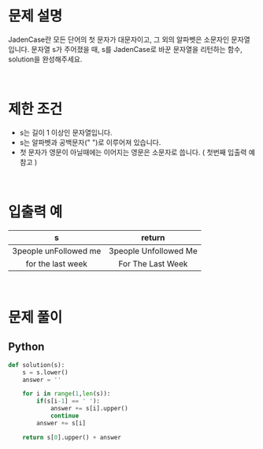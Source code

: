 # 문제 설명

JadenCase란 모든 단어의 첫 문자가 대문자이고, 그 외의 알파벳은 소문자인 문자열입니다. 문자열 s가 주어졌을 때, s를 JadenCase로 바꾼 문자열을 리턴하는 함수, solution을 완성해주세요.

<br />

# 제한 조건

- s는 길이 1 이상인 문자열입니다.
- s는 알파벳과 공백문자(" ")로 이루어져 있습니다.
- 첫 문자가 영문이 아닐때에는 이어지는 영문은 소문자로 씁니다. ( 첫번째 입출력 예 참고 )

<br />

# 입출력 예

|           s           |        return         |
| :-------------------: | :-------------------: |
| 3people unFollowed me | 3people Unfollowed Me |
|   for the last week   |   For The Last Week   |

<br />

# 문제 풀이

## Python

```py
def solution(s):
    s = s.lower()
    answer = ''

    for i in range(1,len(s)):
        if(s[i-1] == ' '):
            answer += s[i].upper()
            continue
        answer += s[i]

    return s[0].upper() + answer
```
